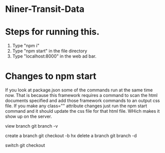 # Niner-Transit-Data

# Steps for running this.
1. Type "npm i"
2. Type "npm start" in the file directory
3. Type "localhost:8000" in the web ad bar.

# Changes to npm start
If you look at package.json some of the commands run at the same time now. That is because this framework requires a command to scan the html documents specified and add those framework commands to an output css file. If you make any class="" attribute changes just run the npm start command and it should update the css file for that html file. WHich makes it show up on the server.

view branch
git branch -v

create a branch
git checkout -b <name>
hx
delete a branch
git branch -d <name>

switch
git checkout <name>
